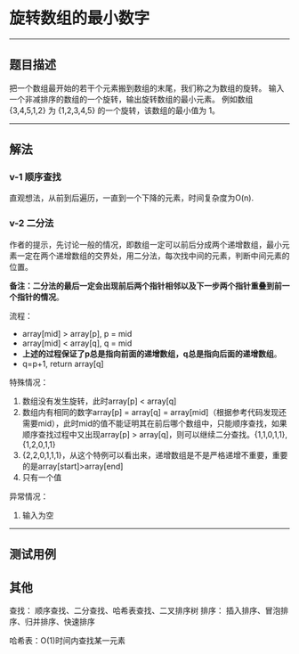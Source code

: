 # 旋转数组的最小数字

____

## 题目描述

把一个数组最开始的若干个元素搬到数组的末尾，我们称之为数组的旋转。 输入一个非减排序的数组的一个旋转，输出旋转数组的最小元素。 例如数组 {3,4,5,1,2} 为 {1,2,3,4,5} 的一个旋转，该数组的最小值为 1。
____

## 解法

### v-1 顺序查找

直观想法，从前到后遍历，一直到一个下降的元素，时间复杂度为O(n).

### v-2 二分法

作者的提示，先讨论一般的情况，即数组一定可以前后分成两个递增数组，最小元素一定在两个递增数组的交界处，用二分法，每次找中间的元素，判断中间元素的位置。

**备注：二分法的最后一定会出现前后两个指针相邻以及下一步两个指针重叠到前一个指针的情况**。

流程：

* array[mid] > array[p], p = mid
* array[mid] < array[q], q = mid
* **上述的过程保证了p总是指向前面的递增数组，q总是指向后面的递增数组**。
* q=p+1, return array[q]

特殊情况：

1. 数组没有发生旋转，此时array[p] < array[q]
2. 数组内有相同的数字array[p] = array[q] = array[mid]（根据参考代码发现还需要mid），此时mid的值不能证明其在前后哪个数组中，只能顺序查找，如果顺序查找过程中又出现array[p] > array[q]，则可以继续二分查找。{1,1,0,1,1}, {1,2,0,1,1}
3. {2,2,0,1,1,1}，从这个特例可以看出来，递增数组是不是严格递增不重要，重要的是array[start]>array[end]
4. 只有一个值

异常情况：

1. 输入为空

____

## 测试用例


## 其他

查找： 顺序查找、二分查找、哈希表查找、二叉排序树
排序： 插入排序、冒泡排序、归并排序、快速排序

哈希表：O(1)时间内查找某一元素
